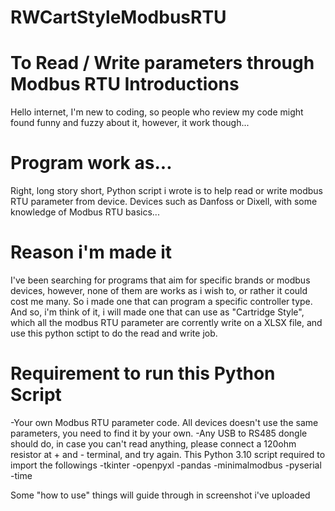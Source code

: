 # RWCartStyleModbusRTU
To Read / Write parameters through Modbus RTU
Introductions
===================
Hello internet, 
I'm new to coding, so people who review my code might found funny and fuzzy about it, 
however, it work though...

Program work as...
===================
Right, long story short,
Python script i wrote is to help read or write modbus RTU parameter from device. 
Devices such as Danfoss or Dixell, with some knowledge of Modbus RTU basics...

Reason i'm made it
===================
I've been searching for programs that aim for specific brands or modbus devices,
however, none of them are works as i wish to, or rather it could cost me many.
So i made one that can program a specific controller type.
And so, i'm think of it, i will made one that can use as "Cartridge Style", 
which all the modbus RTU parameter are corrently write on a XLSX file, 
and use this python sctipt to do the read and write job.

Requirement to run this Python Script
===================
-Your own Modbus RTU parameter code. All devices doesn't use the same parameters, you need to find it by your own.
-Any USB to RS485 dongle should do, in case you can't read anything, please connect a 120ohm resistor at + and - terminal, and try again.
This Python 3.10 script required to import the followings
-tkinter
-openpyxl
-pandas
-minimalmodbus
-pyserial
-time

Some "how to use" things will guide through in screenshot i've uploaded
